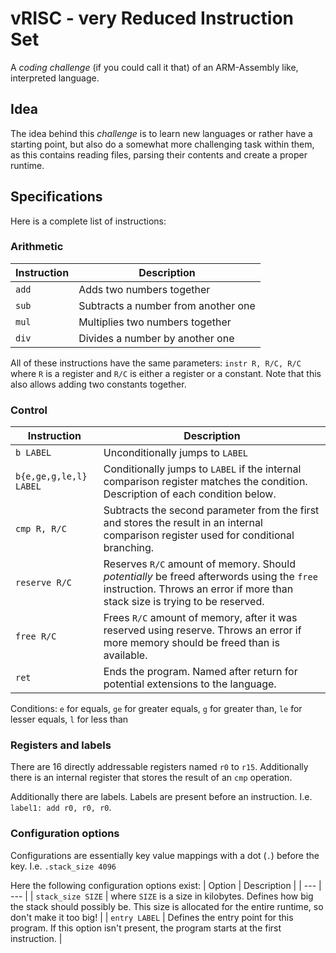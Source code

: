 # vRISC - very Reduced Instruction Set

A _coding challenge_ (if you could call it that) of an ARM-Assembly like, interpreted language.

## Idea

The idea behind this _challenge_ is to learn new languages or rather have a starting point, but also do a somewhat more
challenging task within them, as this contains reading files, parsing their contents and create a proper runtime.

## Specifications

Here is a complete list of instructions:

### Arithmetic

| Instruction | Description |
| --- | --- |
| `add` | Adds two numbers together |
| `sub` | Subtracts a number from another one |
| `mul` | Multiplies two numbers together |
| `div` | Divides a number by another one |

All of these instructions have the same parameters:
`instr R, R/C, R/C` where `R` is a register and `R/C` is either a register or a constant. Note that this also allows adding two constants together.

### Control

| Instruction | Description |
| --- | --- |
| `b LABEL` | Unconditionally jumps to `LABEL` |
| `b{e,ge,g,le,l} LABEL`| Conditionally jumps to `LABEL` if the internal comparison register matches the condition. Description of each condition below. |
| `cmp R, R/C`| Subtracts the second parameter from the first and stores the result in an internal comparison register used for conditional branching. |
| `reserve R/C` | Reserves `R/C` amount of memory. Should _potentially_ be freed afterwords using the `free` instruction. Throws an error if more than stack size is trying to be reserved. |
| `free R/C`| Frees `R/C` amount of memory, after it was reserved using reserve. Throws an error if more memory should be freed than is available. |
| `ret` | Ends the program. Named after return for potential extensions to the language. |

Conditions: `e` for equals, `ge` for greater equals, `g` for greater than, `le` for lesser equals, `l` for less than

### Registers and labels

There are 16 directly addressable registers named `r0` to `r15`. Additionally there is an internal register that stores the result of an `cmp` operation.

Additionally there are labels. Labels are present before an instruction. I.e. `label1: add r0, r0, r0`.

### Configuration options

Configurations are essentially key value mappings with a dot (`.`) before the key. I.e. `.stack_size 4096`

Here the following configuration options exist:
| Option | Description |
| --- | --- |
| `stack_size SIZE` | where `SIZE` is a size in kilobytes. Defines how big the stack should possibly be. This size is allocated for the entire runtime, so don't make it too big! |
| `entry LABEL` | Defines the entry point for this program. If this option isn't present, the program starts at the first instruction. |